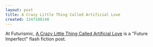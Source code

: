 ```yaml
---
layout: post
title: A Crazy Little Thing Called Artificial Love
created: 1247108140
---
```

At Futurismic, [A Crazy Little Thing Called Artificial Love](http://futurismic.com/2009/07/08/a-crazy-little-thing-called-artificial-love/) is a "Future Imperfect" flash fiction post.
